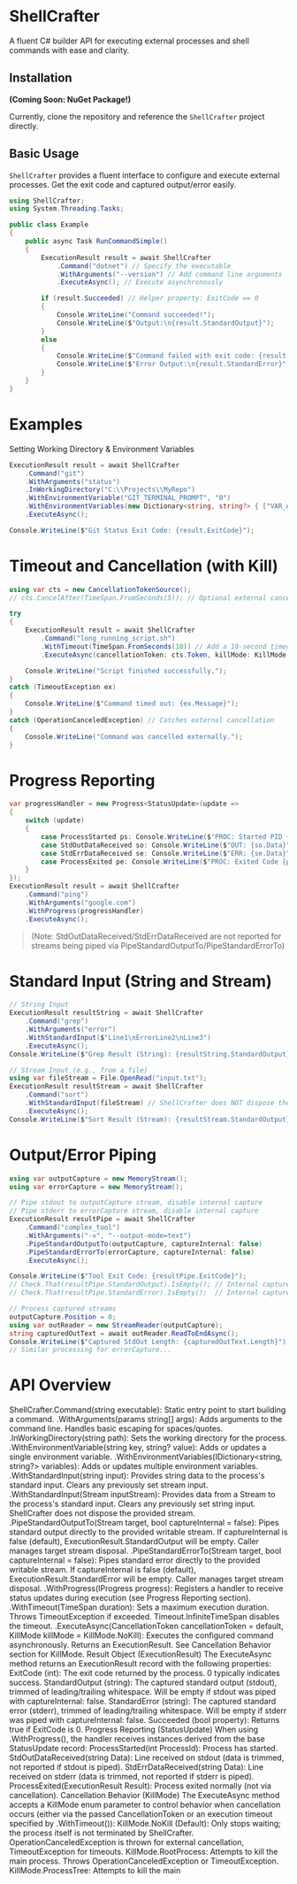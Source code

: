 # ShellCrafter

A fluent C# builder API for executing external processes and shell commands with ease and clarity.

## Installation

**(Coming Soon: NuGet Package!)**

Currently, clone the repository and reference the `ShellCrafter` project directly.

## Basic Usage

`ShellCrafter` provides a fluent interface to configure and execute external processes. Get the exit code and captured output/error easily.

```csharp
using ShellCrafter;
using System.Threading.Tasks;

public class Example
{
    public async Task RunCommandSimple()
    {
        ExecutionResult result = await ShellCrafter
            .Command("dotnet") // Specify the executable
            .WithArguments("--version") // Add command line arguments
            .ExecuteAsync(); // Execute asynchronously

        if (result.Succeeded) // Helper property: ExitCode == 0
        {
            Console.WriteLine("Command succeeded!");
            Console.WriteLine($"Output:\n{result.StandardOutput}");
        }
        else
        {
            Console.WriteLine($"Command failed with exit code: {result.ExitCode}");
            Console.WriteLine($"Error Output:\n{result.StandardError}");
        }
    }
}
```

# Examples
Setting Working Directory & Environment Variables
```csharp
ExecutionResult result = await ShellCrafter
    .Command("git")
    .WithArguments("status")
    .InWorkingDirectory("C:\\Projects\\MyRepo")
    .WithEnvironmentVariable("GIT_TERMINAL_PROMPT", "0")
    .WithEnvironmentVariables(new Dictionary<string, string?> { ["VAR_A"] = "ValA", ["VAR_B"] = null })
    .ExecuteAsync();

Console.WriteLine($"Git Status Exit Code: {result.ExitCode}");
```

# Timeout and Cancellation (with Kill)
```csharp
using var cts = new CancellationTokenSource();
// cts.CancelAfter(TimeSpan.FromSeconds(5)); // Optional external cancellation

try
{
    ExecutionResult result = await ShellCrafter
        .Command("long_running_script.sh")
        .WithTimeout(TimeSpan.FromSeconds(10)) // Add a 10-second timeout
        .ExecuteAsync(cancellationToken: cts.Token, killMode: KillMode.ProcessTree); // Pass token, kill process tree on cancel/timeout

    Console.WriteLine("Script finished successfully.");
}
catch (TimeoutException ex)
{
    Console.WriteLine($"Command timed out: {ex.Message}");
}
catch (OperationCanceledException) // Catches external cancellation
{
    Console.WriteLine("Command was cancelled externally.");
}
```

# Progress Reporting
```csharp
var progressHandler = new Progress<StatusUpdate>(update =>
{
    switch (update)
    {
        case ProcessStarted ps: Console.WriteLine($"PROC: Started PID {ps.ProcessId}"); break;
        case StdOutDataReceived so: Console.WriteLine($"OUT: {so.Data}"); break; // Data is trimmed
        case StdErrDataReceived se: Console.WriteLine($"ERR: {se.Data}"); break; // Data is trimmed
        case ProcessExited pe: Console.WriteLine($"PROC: Exited Code {pe.Result.ExitCode}"); break;
    }
});
ExecutionResult result = await ShellCrafter
    .Command("ping")
    .WithArguments("google.com")
    .WithProgress(progressHandler)
    .ExecuteAsync();

```

> (Note: StdOutDataReceived/StdErrDataReceived are not reported for streams being piped via PipeStandardOutputTo/PipeStandardErrorTo)

# Standard Input (String and Stream)
```csharp
// String Input
ExecutionResult resultString = await ShellCrafter
    .Command("grep")
    .WithArguments("error")
    .WithStandardInput($"Line1\nErrorLine2\nLine3")
    .ExecuteAsync();
Console.WriteLine($"Grep Result (String): {resultString.StandardOutput}"); // Output: ErrorLine2

// Stream Input (e.g., from a file)
using var fileStream = File.OpenRead("input.txt");
ExecutionResult resultStream = await ShellCrafter
    .Command("sort")
    .WithStandardInput(fileStream) // ShellCrafter does NOT dispose the stream
    .ExecuteAsync();
Console.WriteLine($"Sort Result (Stream): {resultStream.StandardOutput}");
```

# Output/Error Piping
```csharp
using var outputCapture = new MemoryStream();
using var errorCapture = new MemoryStream();

// Pipe stdout to outputCapture stream, disable internal capture
// Pipe stderr to errorCapture stream, disable internal capture
ExecutionResult resultPipe = await ShellCrafter
    .Command("complex_tool")
    .WithArguments("-v", "--output-mode=text")
    .PipeStandardOutputTo(outputCapture, captureInternal: false) 
    .PipeStandardErrorTo(errorCapture, captureInternal: false)
    .ExecuteAsync();

Console.WriteLine($"Tool Exit Code: {resultPipe.ExitCode}");
// Check.That(resultPipe.StandardOutput).IsEmpty(); // Internal capture disabled
// Check.That(resultPipe.StandardError).IsEmpty();  // Internal capture disabled

// Process captured streams
outputCapture.Position = 0;
using var outReader = new StreamReader(outputCapture);
string capturedOutText = await outReader.ReadToEndAsync();
Console.WriteLine($"Captured StdOut Length: {capturedOutText.Length}"); 
// Similar processing for errorCapture...
```

# API Overview
ShellCrafter.Command(string executable): Static entry point to start building a command.
.WithArguments(params string[] args): Adds arguments to the command line. Handles basic escaping for spaces/quotes.
.InWorkingDirectory(string path): Sets the working directory for the process.
.WithEnvironmentVariable(string key, string? value): Adds or updates a single environment variable.
.WithEnvironmentVariables(IDictionary<string, string?> variables): Adds or updates multiple environment variables.
.WithStandardInput(string input): Provides string data to the process's standard input. Clears any previously set stream input.
.WithStandardInput(Stream inputStream): Provides data from a Stream to the process's standard input. Clears any previously set string input. ShellCrafter does not dispose the provided stream.
.PipeStandardOutputTo(Stream target, bool captureInternal = false): Pipes standard output directly to the provided writable stream. If captureInternal is false (default), ExecutionResult.StandardOutput will be empty. Caller manages target stream disposal.
.PipeStandardErrorTo(Stream target, bool captureInternal = false): Pipes standard error directly to the provided writable stream. If captureInternal is false (default), ExecutionResult.StandardError will be empty. Caller manages target stream disposal.
.WithProgress(IProgress<StatusUpdate> progress): Registers a handler to receive status updates during execution (see Progress Reporting section).
.WithTimeout(TimeSpan duration): Sets a maximum execution duration. Throws TimeoutException if exceeded. Timeout.InfiniteTimeSpan disables the timeout.
.ExecuteAsync(CancellationToken cancellationToken = default, KillMode killMode = KillMode.NoKill): Executes the configured command asynchronously. Returns an ExecutionResult. See Cancellation Behavior section for KillMode.
Result Object (ExecutionResult)
The ExecuteAsync method returns an ExecutionResult record with the following properties:
ExitCode (int): The exit code returned by the process. 0 typically indicates success.
StandardOutput (string): The captured standard output (stdout), trimmed of leading/trailing whitespace. Will be empty if stdout was piped with captureInternal: false.
StandardError (string): The captured standard error (stderr), trimmed of leading/trailing whitespace. Will be empty if stderr was piped with captureInternal: false.
Succeeded (bool property): Returns true if ExitCode is 0.
Progress Reporting (StatusUpdate)
When using .WithProgress(), the handler receives instances derived from the base StatusUpdate record:
ProcessStarted(int ProcessId): Process has started.
StdOutDataReceived(string Data): Line received on stdout (data is trimmed, not reported if stdout is piped).
StdErrDataReceived(string Data): Line received on stderr (data is trimmed, not reported if stderr is piped).
ProcessExited(ExecutionResult Result): Process exited normally (not via cancellation).
Cancellation Behavior (KillMode)
The ExecuteAsync method accepts a KillMode enum parameter to control behavior when cancellation occurs (either via the passed CancellationToken or an execution timeout specified by .WithTimeout()):
KillMode.NoKill (Default): Only stops waiting; the process itself is not terminated by ShellCrafter. OperationCanceledException is thrown for external cancellation, TimeoutException for timeouts.
KillMode.RootProcess: Attempts to kill the main process. Throws OperationCanceledException or TimeoutException.
KillMode.ProcessTree: Attempts to kill the main

